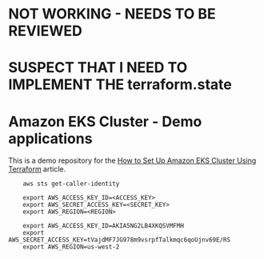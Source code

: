 # NOT WORKING - NEEDS TO BE REVIEWED
# SUSPECT THAT I NEED TO IMPLEMENT THE terraform.state

# Amazon EKS Cluster - Demo applications

This is a demo repository for the [How to Set Up Amazon EKS Cluster Using Terraform](https://hands-on.cloud/how-to-set-up-amazon-eks-cluster-using-terraform/) article.

```
    aws sts get-caller-identity

    export AWS_ACCESS_KEY_ID=<ACCESS_KEY>
    export AWS_SECRET_ACCESS_KEY=<SECRET_KEY>
    export AWS_REGION=<REGION>  

    export AWS_ACCESS_KEY_ID=AKIA5NG2LB4XKQSVMFMH
    export AWS_SECRET_ACCESS_KEY=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
    export AWS_REGION=us-west-2
```

